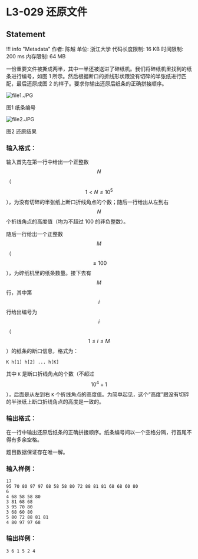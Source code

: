 
# L3-029 还原文件

## Statement

!!! info "Metadata"
    作者: 陈越
    单位: 浙江大学
    代码长度限制: 16 KB
    时间限制: 200 ms
    内存限制: 64 MB

一份重要文件被撕成两半，其中一半还被送进了碎纸机。我们将碎纸机里找到的纸条进行编号，如图 1 所示。然后根据断口的折线形状跟没有切碎的半张纸进行匹配，最后还原成图 2 的样子。要求你输出还原后纸条的正确拼接顺序。

![file1.JPG](~/ea36b896-47dd-432b-b6ca-1846551690d7.JPG)

图1 纸条编号

![file2.JPG](~/bf24077c-3593-46bf-b49a-6ba1d4bf5fad.JPG)

图2 还原结果

### 输入格式：

输入首先在第一行中给出一个正整数 $$N$$（$$1 < N \le 10^5$$），为没有切碎的半张纸上断口折线角点的个数；随后一行给出从左到右 $$N$$ 个折线角点的高度值（均为不超过 100 的非负整数）。

随后一行给出一个正整数 $$M$$（$$\le 100$$），为碎纸机里的纸条数量。接下去有 $$M$$ 行，其中第 $$i$$ 行给出编号为 $$i$$（$$1\le i \le M$$）的纸条的断口信息，格式为：

```
K h[1] h[2] ... h[K]
```

其中 `K` 是断口折线角点的个数（不超过 $$10^4 +1$$），后面是从左到右 `K` 个折线角点的高度值。为简单起见，这个“高度”跟没有切碎的半张纸上断口折线角点的高度是一致的。


### 输出格式：

在一行中输出还原后纸条的正确拼接顺序。纸条编号间以一个空格分隔，行首尾不得有多余空格。

题目数据保证存在唯一解。

### 输入样例：
```plaintext
17
95 70 80 97 97 68 58 58 80 72 88 81 81 68 68 60 80
6
4 68 58 58 80
3 81 68 68
3 95 70 80
3 68 60 80
5 80 72 88 81 81
4 80 97 97 68
```

### 输出样例：
```plaintext
3 6 1 5 2 4
```


